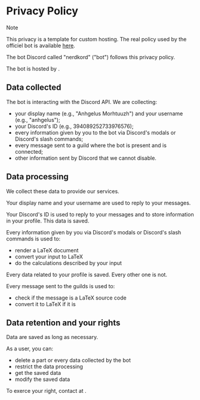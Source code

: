 # Privacy Policy

> [!NOTE]
> This privacy is a template for custom hosting. 
> The real policy used by the officiel bot is available [here](https://cdn.anhgelus.world/md/nerdkord-privacy.md).
 
The bot Discord called "nerdkord" ("bot") follows this privacy policy.

The bot is hosted by <YOUR HOST>.

## Data collected

The bot is interacting with the Discord API.
We are collecting:
- your display name (e.g., "Anhgelus Morhtuuzh") and your username (e.g., "anhgelus");
- your Discord's ID (e.g., 394089252733976576);
- every information given by you to the bot via Discord's modals or Discord's slash commands;
- every message sent to a guild where the bot is present and is connected;
- other information sent by Discord that we cannot disable.

## Data processing

We collect these data to provide our services.

Your display name and your username are used to reply to your messages.

Your Discord's ID is used to reply to your messages and to store information in your profile. This data is saved.

Every information given by you via Discord's modals or Discord's slash commands is used to:
- render a LaTeX document
- convert your input to LaTeX
- do the calculations described by your input

Every data related to your profile is saved. Every other one is not. 

Every message sent to the guilds is used to:
- check if the message is a LaTeX source code
- convert it to LaTeX if it is

## Data retention and your rights

Data are saved as long as necessary.

As a user, you can:
- delete a part or every data collected by the bot
- restrict the data processing
- get the saved data
- modify the saved data

To exerce your right, contact <YOU> at <YOUR EMAIL>.
